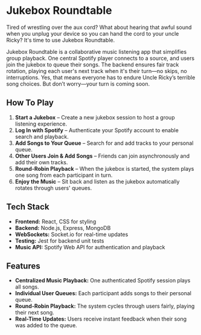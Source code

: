 # Jukebox Roundtable

Tired of wrestling over the aux cord? What about hearing that awful sound when you unplug your device so you can hand the cord to your uncle Ricky? It's time to use Jukebox Roundtable.

Jukebox Roundtable is a collaborative music listening app that simplifies group playback. One central Spotify player connects to a source, and users join the jukebox to queue their songs. The backend ensures fair track rotation, playing each user's next track when it's their turn—no skips, no interruptions. Yes, that means everyone has to endure Uncle Ricky’s terrible song choices. But don’t worry—your turn is coming soon.

## How To Play
1. **Start a Jukebox** – Create a new jukebox session to host a group listening experience.
2. **Log In with Spotify** – Authenticate your Spotify account to enable search and playback.
3. **Add Songs to Your Queue** – Search for and add tracks to your personal queue.
4. **Other Users Join & Add Songs** – Friends can join asynchronously and add their own tracks.
5. **Round-Robin Playback** – When the jukebox is started, the system plays one song from each participant in turn.
6. **Enjoy the Music** – Sit back and listen as the jukebox automatically rotates through users' queues.

## Tech Stack
- **Frontend:** React, CSS for styling
- **Backend:** Node.js, Express, MongoDB
- **WebSockets:** Socket.io for real-time updates
- **Testing:** Jest for backend unit tests
- **Music API:** Spotify Web API for authentication and playback

## Features
- **Centralized Music Playback:** One authenticated Spotify session plays all songs.
- **Individual User Queues:** Each participant adds songs to their personal queue.
- **Round-Robin Playback:** The system cycles through users fairly, playing their next song.
- **Real-Time Updates:** Users receive instant feedback when their song was added to the queue.
```


